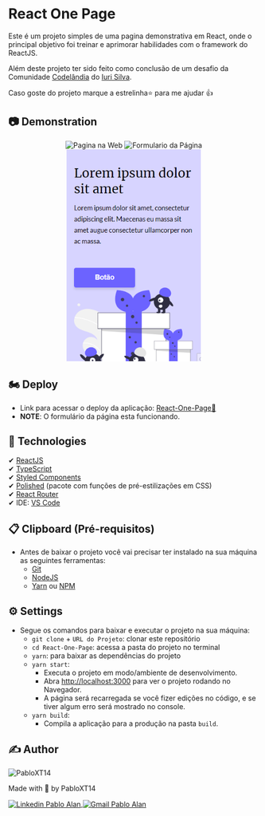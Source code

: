# React One Page

Este é um projeto simples de uma pagina demonstrativa em React, onde o principal objetivo foi treinar e aprimorar habilidades com o framework do ReactJS. 

Além deste projeto ter sido feito como conclusão de um desafio da Comunidade [Codelândia](https://discord.com/channels/853354677411905578/858740360607563786) do [Iuri Silva](https://www.linkedin.com/in/iuricode/).

Caso goste do projeto marque a estrelinha⭐ para me ajudar 👍

## 📷 Demonstration
<p align="center">
    <img alt="Pagina na Web" title="Pagina na Web" src="./github/Dem01-React-One-Page-Web.gif" height="425" />
    <img alt="Formulario da Página" title="Formulario da Página" src="./github/Dem02-React-One-Page-Form.gif" height="425" />
    <img alt="Pagina Responsiva" title="Pagina Responsiva" src="./github/Dem03-React-One-Page-Responsividade.gif" height="425" />
</p>

## 🏍 Deploy
* Link para acessar o deploy da aplicação: [React-One-Page🔗](https://react-one-page.vercel.app/)
* **NOTE**: O formulário da página esta funcionando. 

## 🚀 Technologies
✔ [ReactJS](https://reactjs.org/)
<br/>
✔ [TypeScript](https://www.typescriptlang.org/)
<br/>
✔ [Styled Components](https://styled-components.com/)
<br/>
✔ [Polished](https://polished.js.org/) (pacote com funções de pré-estilizações em CSS)
<br/>
✔ [React Router](https://reactrouter.com/)
<br/>
✔ IDE: [VS Code](https://code.visualstudio.com/)

## 📋 Clipboard (Pré-requisitos)
- Antes de baixar o projeto você vai precisar ter instalado na sua máquina as seguintes ferramentas:
    * [Git](https://git-scm.com)
    * [NodeJS](https://nodejs.org/en/)
    * [Yarn](https://yarnpkg.com/) ou [NPM](https://www.npmjs.com/)

## ⚙ Settings
- Segue os comandos para baixar e executar o projeto na sua máquina:
    * `git clone` + `URL do Projeto`: clonar este repositório
    * `cd React-One-Page`: acessa a pasta do projeto no terminal
    * `yarn`: para baixar as dependências do projeto
    * `yarn start`: 
        - Executa o projeto em modo/ambiente de desenvolvimento.
        - Abra [http://localhost:3000](http://localhost:3000) para ver o projeto rodando no Navegador.
        - A página será recarregada se você fizer edições no código, e se tiver algum erro será mostrado no console.
    * `yarn build`: 
        - Compila a aplicação para a produção na pasta `build`.

## ✍ Author
<img alt="PabloXT14" title="PabloXT14" src="https://avatars.githubusercontent.com/u/71723595?s=400&u=f7a1ec0c2e1f7cd1acf79f61043dbc75b1079de6&v=4" width="100">
<p>
    Made with 💜 by PabloXT14
</p>
<p align="left">
    <a href="https://www.linkedin.com/in/pabloalan/" target="_blank">
        <img align="center" src="https://img.shields.io/badge/LinkedIn-%230077B5?style=for-the-badge&logo=linkedin&logoColor=white" alt="Linkedin Pablo Alan" />
    </a>
    <a href="mailto:pabloxt14@gmail.com" target="_blank">
        <img align="center" src="https://img.shields.io/badge/Gmail-FF0000?style=for-the-badge&logo=gmail&logoColor=white" alt="Gmail Pablo Alan" />
    </a>
</p>


